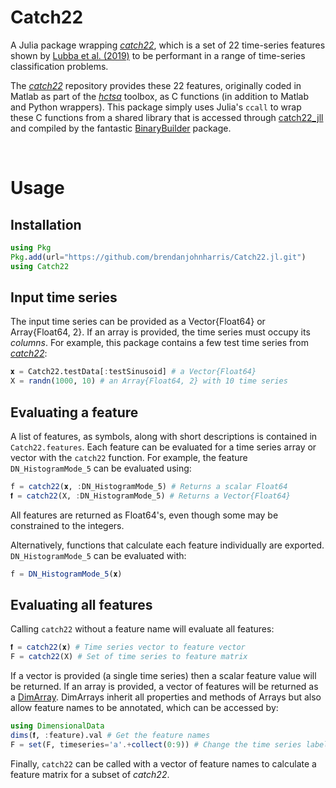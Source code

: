# Catch22
A Julia package wrapping [_catch22_](https://www.github.com/chlubba/catch22), which is a set of 22 time-series features shown by [Lubba et al. (2019)](https://doi.org/10.1007/s10618-019-00647-x) to be performant in a range of time-series classification problems.

The [_catch22_](https://www.github.com/chlubba/catch22) repository provides these 22 features, originally coded in Matlab as part of the [_hctsa_](https://github.com/benfulcher/hctsa) toolbox, as C functions (in addition to Matlab and Python wrappers). This package simply uses Julia's `ccall` to wrap these C functions from a shared library that is accessed through [catch22_jll](https://github.com/JuliaBinaryWrappers/catch22_jll.jl) and compiled by the fantastic [BinaryBuilder](https://github.com/JuliaPackaging/BinaryBuilder.jl) package.

<br>

# Usage
## Installation
```Julia
using Pkg
Pkg.add(url="https://github.com/brendanjohnharris/Catch22.jl.git")
using Catch22
```

## Input time series
The input time series can be provided as a Vector{Float64} or Array{Float64, 2}. If an array is provided, the time series must occupy its _columns_. For example, this package contains a few test time series from [_catch22_](https://www.github.com/chlubba/catch22):
```Julia
𝐱 = Catch22.testData[:testSinusoid] # a Vector{Float64}
X = randn(1000, 10) # an Array{Float64, 2} with 10 time series
```

## Evaluating a feature
A list of features, as symbols, along with short descriptions is contained in `Catch22.features`. Each feature can be evaluated for a time series array or vector with the `catch22` function. For example, the feature `DN_HistogramMode_5` can be evaluated using:
```Julia
f = catch22(𝐱, :DN_HistogramMode_5) # Returns a scalar Float64
𝐟 = catch22(X, :DN_HistogramMode_5) # Returns a Vector{Float64}
```
All features are returned as Float64's, even though some may be constrained to the integers.

Alternatively, functions that calculate each feature individually are exported. `DN_HistogramMode_5` can be evaluated with:
```Julia
f = DN_HistogramMode_5(𝐱)
```

## Evaluating all features
Calling `catch22` without a feature name will evaluate all features:
```Julia
𝐟 = catch22(𝐱) # Time series vector to feature vector
F = catch22(X) # Set of time series to feature matrix
```

If a vector is provided (a single time series) then a scalar feature value will be returned. If an array is provided, a vector of features will be returned as a [DimArray](https://github.com/rafaqz/DimensionalData.jl). DimArrays inherit all properties and methods of Arrays but also allow feature names to be annotated, which can be accessed by:
```Julia
using DimensionalData
dims(𝐟, :feature).val # Get the feature names
F = set(F, timeseries='a'.+collect(0:9)) # Change the time series labels to a:j
```
Finally, `catch22` can be called with a vector of feature names to calculate a feature matrix for a subset of _catch22_.
